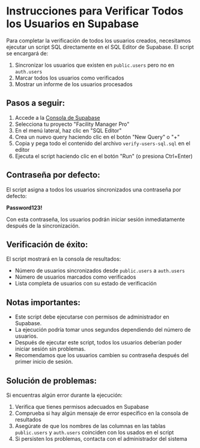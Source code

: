 # Instrucciones para Verificar Todos los Usuarios en Supabase

Para completar la verificación de todos los usuarios creados, necesitamos ejecutar un script SQL directamente en el SQL Editor de Supabase. El script se encargará de:

1. Sincronizar los usuarios que existen en `public.users` pero no en `auth.users`
2. Marcar todos los usuarios como verificados
3. Mostrar un informe de los usuarios procesados

## Pasos a seguir:

1. Accede a la [Consola de Supabase](https://app.supabase.io/)
2. Selecciona tu proyecto "Facility Manager Pro"
3. En el menú lateral, haz clic en "SQL Editor"
4. Crea un nuevo query haciendo clic en el botón "New Query" o "+"
5. Copia y pega todo el contenido del archivo `verify-users-sql.sql` en el editor
6. Ejecuta el script haciendo clic en el botón "Run" (o presiona Ctrl+Enter)

## Contraseña por defecto:

El script asigna a todos los usuarios sincronizados una contraseña por defecto:

**Password123!**

Con esta contraseña, los usuarios podrán iniciar sesión inmediatamente después de la sincronización.

## Verificación de éxito:

El script mostrará en la consola de resultados:
- Número de usuarios sincronizados desde `public.users` a `auth.users`
- Número de usuarios marcados como verificados
- Lista completa de usuarios con su estado de verificación

## Notas importantes:

- Este script debe ejecutarse con permisos de administrador en Supabase.
- La ejecución podría tomar unos segundos dependiendo del número de usuarios.
- Después de ejecutar este script, todos los usuarios deberían poder iniciar sesión sin problemas.
- Recomendamos que los usuarios cambien su contraseña después del primer inicio de sesión.

## Solución de problemas:

Si encuentras algún error durante la ejecución:

1. Verifica que tienes permisos adecuados en Supabase
2. Comprueba si hay algún mensaje de error específico en la consola de resultados
3. Asegúrate de que los nombres de las columnas en las tablas `public.users` y `auth.users` coinciden con los usados en el script
4. Si persisten los problemas, contacta con el administrador del sistema 